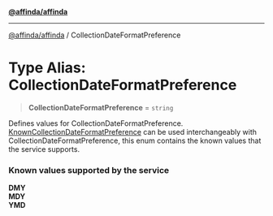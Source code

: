 [**@affinda/affinda**](../README.md)

***

[@affinda/affinda](../globals.md) / CollectionDateFormatPreference

# Type Alias: CollectionDateFormatPreference

> **CollectionDateFormatPreference** = `string`

Defines values for CollectionDateFormatPreference. \
[KnownCollectionDateFormatPreference](../enumerations/KnownCollectionDateFormatPreference.md) can be used interchangeably with CollectionDateFormatPreference,
 this enum contains the known values that the service supports.
### Known values supported by the service
**DMY** \
**MDY** \
**YMD**
